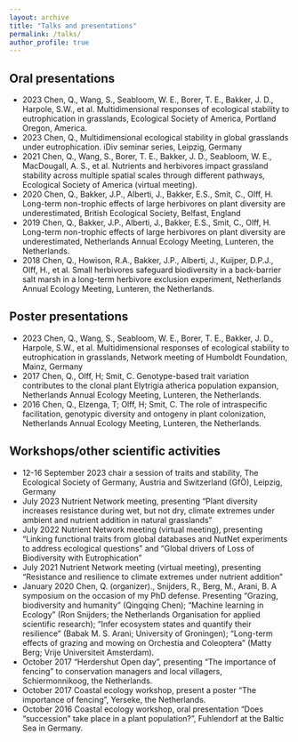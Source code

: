 ```yaml
---
layout: archive
title: "Talks and presentations"
permalink: /talks/
author_profile: true
---
```


## Oral presentations
* 2023 Chen, Q., Wang, S., Seabloom, W. E., Borer, T. E., Bakker, J. D., Harpole, S.W., et al. Multidimensional responses of ecological stability to eutrophication in grasslands, Ecological Society of America, Portland Oregon, America.
* 2023 Chen, Q., Multidimensional ecological stability in global grasslands under eutrophication. iDiv seminar series, Leipzig, Germany
* 2021 Chen, Q., Wang, S., Borer, T. E., Bakker, J. D., Seabloom, W. E., MacDougall, A. S., et al. Nutrients and herbivores impact grassland stability across multiple spatial scales through different pathways, Ecological Society of America (virtual meeting).
* 2020 Chen, Q., Bakker, J.P., Alberti, J., Bakker, E.S., Smit, C., Olff, H. Long-term non-trophic effects of large herbivores on plant diversity are underestimated, British Ecological Society, Belfast, England
* 2019 Chen, Q., Bakker, J.P., Alberti, J., Bakker, E.S., Smit, C., Olff, H. Long-term non-trophic effects of large herbivores on plant diversity are underestimated, Netherlands Annual Ecology Meeting, Lunteren, the Netherlands.
* 2018 Chen, Q., Howison, R.A., Bakker, J.P., Alberti, J., Kuijper, D.P.J., Olff, H., et al. Small herbivores safeguard biodiversity in a back-barrier salt marsh in a long-term herbivore exclusion experiment, Netherlands Annual Ecology Meeting, Lunteren, the Netherlands.

## Poster presentations
* 2023 Chen, Q., Wang, S., Seabloom, W. E., Borer, T. E., Bakker, J. D., Harpole, S.W., et al. Multidimensional responses of ecological stability to eutrophication in grasslands, Network meeting of Humboldt Foundation, Mainz, Germany
* 2017 Chen, Q., Olff, H; Smit, C. Genotype-based trait variation contributes to the clonal plant Elytrigia atherica population expansion, Netherlands Annual Ecology Meeting, Lunteren, the Netherlands.
* 2016 Chen, Q., Elzenga, T; Olff, H; Smit, C. The role of intraspecific facilitation, genotypic diversity and ontogeny in plant colonization, Netherlands Annual Ecology Meeting, Lunteren, the Netherlands.

## Workshops/other scientific activities
* 12-16 September 2023 chair a session of traits and stability, The Ecological Society of Germany, Austria and Switzerland (GfÖ), Leipzig, Germany
* July 2023 Nutrient Network meeting, presenting “Plant diversity increases resistance during wet, but not dry, climate extremes under ambient and nutrient addition in natural grasslands” 
* July 2022 Nutrient Network meeting (virtual meeting), presenting “Linking functional traits from global databases and NutNet experiments to address ecological questions” and “Global drivers of Loss of Biodiversity with Eutrophication”
* July 2021 Nutrient Network meeting (virtual meeting), presenting “Resistance and resilience to climate extremes under nutrient addition”
* January 2020 Chen, Q. (organizer)., Snijders, R., Berg, M., Arani, B. A symposium on the occasion of my PhD defense. Presenting “Grazing, biodiversity and humanity” (Qingqing Chen); “Machine learning in Ecology” (Ron Snijders; the Netherlands Organisation for applied scientific research); “Infer ecosystem states and quantify their resilience” (Babak M. S. Arani; University of Groningen); “Long-term effects of grazing and mowing on Orchestia and Coleoptera” (Matty Berg; Vrije Universiteit Amsterdam).
* October 2017 “Herdershut Open day”, presenting “The importance of fencing” to conservation managers and local villagers, Schiermonnikoog, the Netherlands.
* October 2017	Coastal ecology workshop, present a poster “The importance of fencing”, Yerseke, the Netherlands. 
* October 2016 Coastal ecology workshop, oral presentation “Does “succession” take place in a plant population?”, Fuhlendorf at the Baltic Sea in Germany. 



<!--
{% if site.talkmap_link == true %}

<p style="text-decoration:underline;"><a href="/talkmap.html">See a map of all the places I've given a talk!</a></p>

{% endif %}

{% for post in site.talks reversed %}
  {% include archive-single-talk.html %}
{% endfor %}
-->
